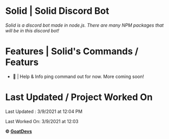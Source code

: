 # Solid | Solid Discord Bot
*Solid is a discord bot made in node.js. There are many NPM packages that will be in this discord bot!*

# Features | Solid's Commands / Featurs
 - 💈 | Help & Info ping command out for now. More coming soon!


# Last Updated / Project Worked On
Last Updated : 3/9/2021 at 12:04 PM

Last Worked On: 3/9/2021 at 12:03


**© [GoatDevs](https://github.com/GoatDevs)**
